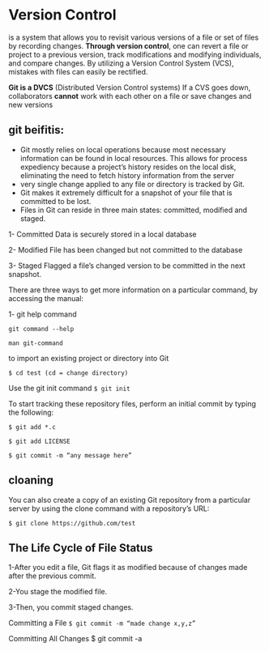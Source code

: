 # Version Control 
is a system that allows you to revisit various versions of a file or set of files by recording changes. **Through version control**, one can revert a file or project to a previous version, track modifications and modifying individuals, and compare changes. By utilizing a Version Control System (VCS), mistakes with files can easily be rectified.

**Git is a DVCS** (Distributed Version Control systems)
If a CVS goes down, collaborators **cannot** work with each other on a file or save changes and new versions
## git beifitis:
- Git mostly relies on local operations because most necessary information can be found in local resources. This allows for process expediency because a project’s history resides on the local disk, eliminating the need to fetch history information from the server
- very single change applied to any file or directory is tracked by Git.
-  Git makes it extremely difficult for a snapshot of your file that is committed to be lost.
- Files in Git can reside in three main states: committed, modified and staged.

1- Committed Data is securely stored in a local database

2- Modified File has been changed but not committed to the database

3- Staged Flagged a file’s changed version to be committed in the next snapshot.
 
There are three ways to get more information on a particular command, by accessing the manual:

1- git help command

`git command --help`

`man git-command`

to import an existing project or directory into Git

`$ cd test (cd = change directory)`

Use the git init command
`$ git init` 

To start tracking these repository files, perform an initial commit by typing the following:

`$ git add *.c`

`$ git add LICENSE`

`$ git commit -m “any message here” `


## cloaning
You can also create a copy of an existing Git repository from a particular server by using the clone command with a repository’s URL:

`$ git clone https://github.com/test`


 ## The Life Cycle of File Status
1-After you edit a file, Git flags it as modified because of changes made after the previous commit.

2-You stage the modified file.

3-Then, you commit staged changes.


Committing a File
`$ git commit -m “made change x,y,z”`


Committing All Changes
$ git commit -a




